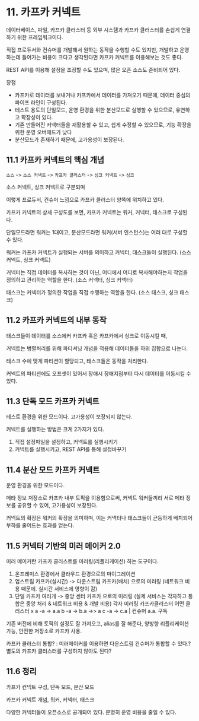 # 11. 카프카 커넥트

데이터베이스, 파일, 카프카 클러스터 등 외부 시스템과 카프카 클러스터를 손쉽게 연결하기 위한 프레임워크이다.

직접 프로듀서와 컨슈머를 개발해서 원하는 동작을 수행할 수도 있지만, 개발하고 운영하는데 들어가는 비용이 크다고 생각된다면 카프카 커넥트를 이용해보는 것도 좋다.

REST API를 이용해 설정을 조정할 수도 있으며, 많은 오픈 소스도 준비되어 있다.

장점

- 카프카로 데이터를 보내거나 카프카에서 데이터를 가져오기 때문에, 데이터 중심의 파이프 라인이 구성된다.
- 테스트 용도의 단일모드, 운영 환경을 위한 분산모드로 실행할 수 있으므로, 유연하고 확장성이 있다.
- 기존 만들어진 커넥터들을 재활용할 수 있고, 쉽게 수정할 수 있으므로, 기능 확장을 위한 운영 오버헤드가 낮다
- 분산모드가 존재하기 때문에, 고가용성이 보장된다.

## 11.1 카프카 커넥트의 핵심 개념

`소스` -> `소스 커넥트` -> `카프카 클러스터` -> `싱크 커넥트` -> `싱크`

소스 커넥트, 싱크 커넥트로 구분되며

이렇게 프로듀서, 컨슈머 느낌으로 카프카 클러스터 양쪽에 위치하고 있다.


카프카 커넥트의 상세 구성도를 보면, 카프카 커넥트는 워커, 커넥터, 태스크로 구성된다.

단일모드라면 워커는 1대이고, 분산모드라면 워커(서버 인스턴스)는 여러 대로 구성할 수 있다.

워커는 카프카 커넥트가 실행되는 서버를 의미하고 커넥터, 태스크들이 실행된다. (소스 커넥트, 싱크 커넥트)

커넥터는 직접 데이터를 복사하는 것이 아닌, 어디에서 어디로 복사해야하는지 작업을 정의하고 관리하는 역할을 한다. (소스 커넥터, 싱크 커넥터)

태스크는 커넥터가 정의한 작업을 직접 수행하는 역할을 한다. (소스 태스크, 싱크 태스크)

## 11.2 카프카 커넥트의 내부 동작

태스크들이 데이터를 소스에커 카프카 혹은 카프카에서 싱크로 이동시킬 때,

커넥트는 병렬처리를 위해 파티셔닝 개념을 적용해 데이터들을 하위 집합으로 나눈다.

태스크 수에 맞게 파티션이 할당되고, 태스크들은 동작을 처리한다.

커넥트의 파티션에도 오프셋이 있어서 장애시 장애지점부터 다시 데이터를 이동시킬 수 있다.

## 11.3 단독 모드 카프카 커넥트

테스트 환경을 위한 모드이다. 고가용성이 보장되지 않는다.

커넥트를 실행하는 방법은 크게 2가지가 있다.
1. 직접 설정파일을 설정하고, 커넥트를 실행시키기
2. 커넥트를 실행시키고, REST API를 통해 설정바꾸기

## 11.4 분산 모드 카프카 커넥트

운영 환경을 위한 모드이다.

메타 정보 저장소로 카프카 내부 토픽을 이용함으로써, 커넥트 워커들끼리 서로 메타 정보를 공유할 수 있어, 고가용성이 보장된다.

커넥트의 확장은 워커의 확장을 의미하며, 이는 커넥터나 태스크들이 균등하게 배치되어 부하를 줄어드는 효과를 얻는다.

## 11.5 커넥터 기반의 미러 메이커 2.0

미러 메이커란 카프카 클러스트를 미러링(리플리케이션) 하는 도구이다.

1. 온프레미스 환경에서 클라우드 환경으로의 마이그레이션
2. 업스트림 카프카(실시간) -> 다운스트림 카프카(배치) 으로의 미러링 (네트워크 비용 때문에. 실시간 서비스에 영향이 감)
3. 단일 카프카 여러개 -> 중앙 센터 카프카 으로의 미러링 (실제 서비스는 각자하고 통합은 중앙 처리 & 네트워크 비용 & 개발 비용)
각자   미러링   카프카클러스터       어떤 클러스터 x
a -a ->           a.a
b -a ->           b.a             ->> a
c -a ->           c.a
                   | 
             컨슈머 a.a. 구독

기존 버전에 비해 토픽의 설정도 잘 가져오고, alias를 잘 해준다, 양방향 리플리케이션 가능, 안전한 저장소로 카프카 사용.

카프카 클러스터 통합? : 미러메이커를 이용하면 다운스트림 컨슈머가 통합할 수 있다.? 별도의 카프카 클러스터를 구성하지 않아도 된다?

## 11.6 정리

카프카 컨넥트 구성, 단독 모드, 분산 모드

카프카 커넥트 개념, 워커, 커넥터, 태스크

다양한 커넥터들이 오픈소스로 공개되어 있다. 분명히 운영 비용을 줄일 수 있다. 
